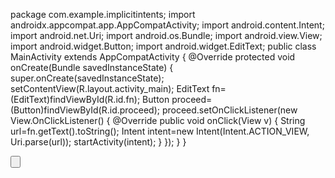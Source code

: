 package com.example.implicitintents;
import androidx.appcompat.app.AppCompatActivity;
import android.content.Intent;
import android.net.Uri;
import android.os.Bundle;
import android.view.View;
import android.widget.Button;
import android.widget.EditText;
public class MainActivity extends AppCompatActivity {
    @Override
    protected void onCreate(Bundle savedInstanceState) {
        super.onCreate(savedInstanceState);
        setContentView(R.layout.activity_main);
        EditText fn=(EditText)findViewById(R.id.fn);
        Button proceed=(Button)findViewById(R.id.proceed);
        proceed.setOnClickListener(new View.OnClickListener() {
            @Override
            public void onClick(View v) {
                String url=fn.getText().toString();
                Intent intent=new Intent(Intent.ACTION_VIEW, Uri.parse(url));
                startActivity(intent);
            }
        });
    }
}


<?xml version="1.0" encoding="utf-8"?>
<LinearLayout
    xmlns:android="http://schemas.android.com/apk/res/android"
    xmlns:tools="http://schemas.android.com/tools"
    android:layout_width="match_parent"
    android:layout_height="match_parent"
    android:orientation="vertical"
    tools:context=".MainActivity"
    tools:ignore="HardcodedText">
    <EditText
        android:id="@+id/fn"
        android:layout_width="match_parent"
        android:layout_height="wrap_content"
        android:layout_marginStart="16dp"
        android:layout_marginTop="16dp"
        android:layout_marginEnd="16dp"
        android:hint="type a url"
        android:inputType="text" />
    <Button
        android:id="@+id/proceed"
        android:layout_width="397dp"
        android:layout_height="wrap_content"
        android:layout_marginEnd="16dp"
        android:backgroundTint="@color/black"
        android:text="PROCEED"
        android:textColor="@android:color/white"
        tools:ignore="ButtonStyle" />
</LinearLayout>